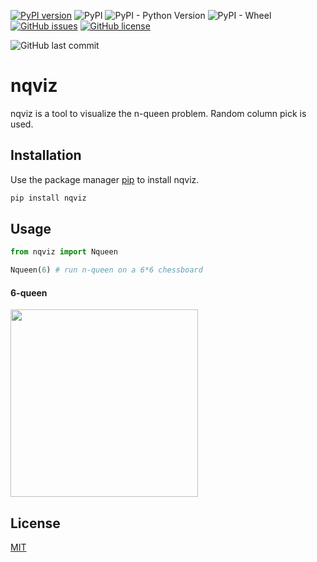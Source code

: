 [![PyPI version](https://badge.fury.io/py/nqviz.svg)](https://badge.fury.io/py/nqviz)
![PyPI](https://img.shields.io/pypi/v/nqviz)
![PyPI - Python Version](https://img.shields.io/pypi/pyversions/nqviz)
![PyPI - Wheel](https://img.shields.io/pypi/wheel/nqviz)
[![GitHub issues](https://img.shields.io/github/issues/jhan15/nqviz)](https://github.com/jhan15/nqviz/issues)
[![GitHub license](https://img.shields.io/github/license/jhan15/nqviz)](https://github.com/jhan15/nqviz/blob/master/license.txt)

![GitHub last commit](https://img.shields.io/github/last-commit/jhan15/nqviz)

# nqviz 

nqviz is a tool to visualize the n-queen problem. Random column pick is used.

## Installation

Use the package manager [pip](https://pip.pypa.io/en/stable/) to install nqviz.

```bash
pip install nqviz
```

## Usage

```python
from nqviz import Nqueen

Nqueen(6) # run n-queen on a 6*6 chessboard
```

#### 6-queen

<img src="https://user-images.githubusercontent.com/62132206/120168297-0040cc80-c1ff-11eb-9a7a-de5e1568fc70.gif" width="300">

## License
[MIT](https://choosealicense.com/licenses/mit/)
